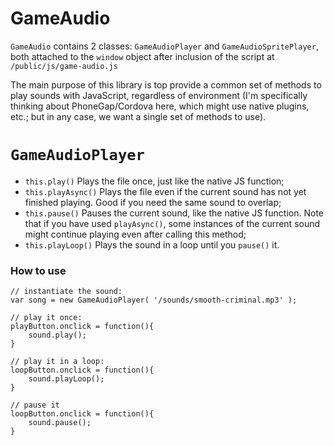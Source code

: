 # GameAudio

`GameAudio` contains 2 classes: `GameAudioPlayer` and `GameAudioSpritePlayer`, both attached to the `window` object after inclusion of the script at `/public/js/game-audio.js`

The main purpose of this library is top provide a common set of methods to play sounds with JavaScript, regardless of environment (I'm specifically thinking about PhoneGap/Cordova here, which might use native plugins, etc.; but in any case, we want a single set of methods to use).

# `GameAudioPlayer`

  - `this.play()` Plays the file once, just like the native JS function;
  - `this.playAsync()` Plays the file even if the current sound has not yet finished playing. Good if you need the same sound to overlap;
  - `this.pause()` Pauses the current sound, like the native JS function. Note that if you have used `playAsync()`, some instances of the current sound might continue playing even after calling this method;
  - `this.playLoop()` Plays the sound in a loop until you `pause()` it.
 
### How to use
```
// instantiate the sound:
var song = new GameAudioPlayer( '/sounds/smooth-criminal.mp3' );

// play it once:
playButton.onclick = function(){
    sound.play();
}

// play it in a loop:
loopButton.onclick = function(){
    sound.playLoop();
}

// pause it
loopButton.onclick = function(){
    sound.pause();
}
```



